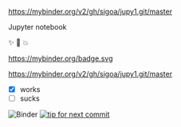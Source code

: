   <https://mybinder.org/v2/gh/sigoa/jupy1.git/master>

Jupyter notebook

 :sparkles: :camel: :boom:

<https://mybinder.org/badge.svg>

<https://mybinder.org/v2/gh/sigoa/jupy1.git/master>

- [x] works
- [ ] sucks

![Binder](https://mybinder.org/badge.svg)
[![tip for next commit](https://tip4commit.com/projects/827.svg)](https://tip4commit.com/github/sigoa/jupy1)
